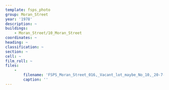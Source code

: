 ```yaml
---
template: fsps_photo
group: Moran_Street
year: '1978'
description: ~
buildings:
    - Moran_Street/10_Moran_Street
coordinates: ~
heading: ~
classification: ~
section: ~
cell: ~
film_roll: ~
files:
    -
        filename: 'FSPS_Moran_Street_016,_Vacant_lot_maybe_No_10,_20-7-M,_1978.png'
        caption: ''
---
```

